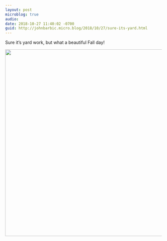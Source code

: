 ```yaml
---
layout: post
microblog: true
audio: 
date: 2018-10-27 11:40:02 -0700
guid: http://johnbarbic.micro.blog/2018/10/27/sure-its-yard.html
---
```

Sure it’s yard work, but what a beautiful Fall day!

<img src="http://www.barbic.com/uploads/2018/61354ba493.jpg" width="600" height="600" />
